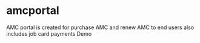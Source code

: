 # amcportal
AMC portal is created for  purchase AMC and renew AMC to end users also includes job card payments
Demo
